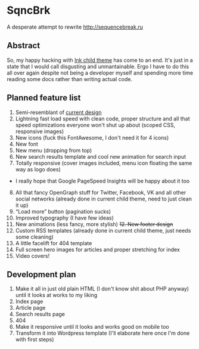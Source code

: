 # SqncBrk
A desperate attempt to rewrite http://sequencebreak.ru

## Abstract
So, my happy hacking with [Ink child theme](https://github.com/ichik/Sequence-Break) has come to an end. It's just in a state that I would call disgusting and unmantainable. Ergo I have to do this all over again despite not being a developer myself and spending more time reading some docs rather than writing actual code.

## Planned feature list
1. Semi-resemblant of [current design](http://sequencebreak.ru)
2. Lightning fast load speed with clean code, proper structure and all that speed optimizations everyone won't shut up about (scoped CSS, responsive images)
3. New icons (fuck this FontAwesome, I don't need it for 4 icons)
4. New font
5. New menu (dropping from top)
6. New search results template and cool new animation for search input
7. Totally responsive (cover images included, menu icon floating the same way as logo does)
  * I really hope that Google PageSpeed Insights will be happy about it too
8. All that fancy OpenGraph stuff for Twitter, Facebook, VK and all other social networks (already done in current child theme, need to just clean it up)
9. “Load more” button (pagination sucks)
10. Improved typography (I have few ideas)
11. New animations (less fancy, more stylish)
~~12. New footer design~~
13. Custom RSS templates (already done in current child theme, just needs some cleaning)
14. A little facelift for 404 template
15. Full screen hero images for articles and proper stretching for index
16. Video covers!

## Development plan
1. Make it all in just old plain HTML (I don't know shit about PHP anyway) until it looks at works to my liking
 1. Index page
 2. Article page
 3. Search results page
 4. 404
2. Make it responsive until it looks and works good on mobile too
3. Transform it into Wordpress template (I'll elaborate here once I'm done with first steps)

